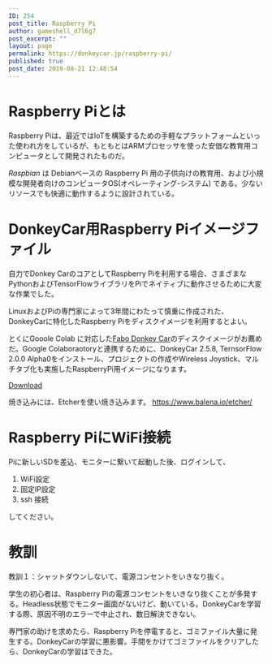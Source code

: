 ```yaml
---
ID: 254
post_title: Raspberry Pi
author: gameshell_d7l6g7
post_excerpt: ""
layout: page
permalink: https://donkeycar.jp/raspberry-pi/
published: true
post_date: 2019-08-21 12:48:54
---
```

<h1>Raspberry Piとは</h1>
Raspberry Piは、最近ではIoTを構築するための手軽なプラットフォームといった使われ方をしているが、もともとはARMプロセッサを使った安価な教育用コンピュータとして開発されたものだ。

<em>Raspbian</em> は Debianベースの Raspberry Pi 用の子供向けの教育用、および小規模な開発者向けのコンピュータOS(オペレーティング-システム) である。少ないリソースでも快適に動作するように設計されている。
<h1>DonkeyCar用Raspberry Piイメージファイル</h1>
自力でDonkey CarのコアとしてRaspberry Piを利用する場合、さまざまなPythonおよびTensorFlowライブラリをPiでネイティブに動作させるために大変な作業でした。

LinuxおよびPiの専門家によって3年間にわたって慎重に作成された、DonkeyCarに特化したRaspberry Piをディスクイメージを利用するとよい。

とくにGooole Colab に対応した<a href="https://donkeycar.jp/fabo-donkey-car/">Fabo Donkey Car</a>のディスクイメージがお薦めだ。Google Colaboraotoryと連携するために、DonkeyCar 2.5.8, TernsorFlow 2.0.0 Alpha0をインストール、プロジェクトの作成やWireless Joystick、マルチタブ化も実施したRaspberryPi用イメージになります。

<a href="https://drive.google.com/open?id=1i7_qAR-i-pqW47MtnTXW08zxKMfCSH8x">Download</a>

焼き込みには、Etcherを使い焼き込みます。 <a href="https://www.balena.io/etcher/">https://www.balena.io/etcher/</a>
<h1>Raspberry PiにWiFi接続</h1>
Piに新しいSDを差込、モニターに繋いて起動した後、ログインして、
<ol>
 	<li>WiFi設定</li>
 	<li>固定IP設定</li>
 	<li>ssh 接続</li>
</ol>
してください。
<h1>教訓</h1>
教訓１：シャットダウンしないて、電源コンセントをいきなり抜く<span class="a-size-base review-text review-text-content" data-hook="review-body"><span class="">。</span></span>

学生の初心者は、Raspberry Piの電源コンセントをいきなり抜くことが多発する。Headless状態でモニター画面がないけど、動いている。DonkeyCarを学習する際、原因不明のエラーで中止され、数日解決できない。

専門家の助けを求めたら、Raspberry Piを停電すると、ゴミファイル大量に発生する。DonkeyCarの学習に悪影響。手間をかけてゴミファイルをクリアしたら、DonkeyCarの学習はできた。

&nbsp;